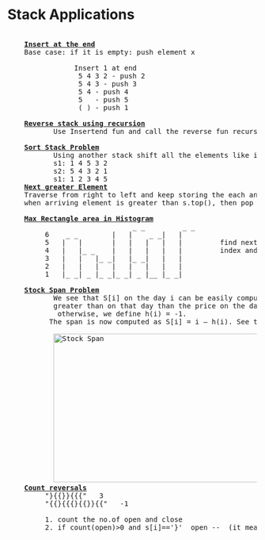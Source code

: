 # Stack Applications
  <pre> 
    <b><a href="https://github.com/teja963/DSA_All_Models/blob/master/Stack/10.%20Insert%20at%20end%20of%20stack.cpp">Insert at the end</a></b>                                                                          
    Base case: if it is empty: push element x
               
                Insert 1 at end
                 5 4 3 2 - push 2
                 5 4 3 - push 3
                 5 4 - push 4
                 5   - push 5
                 ( ) - push 1
           
    <b><a href="https://github.com/teja963/DSA_All_Models/blob/master/Stack/11.%20Reverse%20stack%20using%20recursion.cpp">Reverse stack using recursion</a></b>
           Use Insertend fun and call the reverse fun recursively
           
    <b><a href="https://github.com/teja963/DSA_All_Models/blob/master/Stack/12.%20Sort%20stack.cpp">Sort Stack Problem</a></b>
           Using another stack shift all the elements like insertion sort
           s1: 1 4 5 3 2
           s2: 5 4 3 2 1
           s1: 1 2 3 4 5
    <b><a href="https://github.com/teja963/DSA-and-MYSQL/blob/master/Stack/8.%20Next%20greater%20element.cpp">Next greater Element</a></b>
    Traverse from right to left and keep storing the each and every elements in the stack
    when arriving element is greater than s.top(), then pop all the elements untill that condition
          
    <b><a href="https://github.com/teja963/DSA_All_Models/blob/master/Stack/13.%20Max%20rectangle%20in%20histogram.cpp">Max Rectangle area in Histogram</a></b>
                              _ _         _ _
	     6    _ _        |   |    _ _|   |
	     5   |   |       |   |   |   |   |         find next greater element in left,rgt with base(s.empty) as corner elements 
	     4   |   |_ _    |   |   |   |   |         index and area = max(area, (r[i]-l[i]+1)*arr[i]);
	     3   |   |   |_ _|   |_ _|   |   |
	     2   |   |   |   |   |   |   |   | 
	     1   |_ _| _ |_ _|_ _| _ |__ |_ _|
	
    <b><a href="https://github.com/teja963/DSA_All_Models/blob/master/Stack/14.%20Stock%20span.cpp">Stock Span Problem</a></b>
           We see that S[i] on the day i can be easily computed if we know the closest day preceding i, such that the price is
           greater than on that day than the price on the day i. If such a day exists, let’s call it h(i),
            otherwise, we define h(i) = -1. 
          The span is now computed as S[i] = i – h(i). See the following diagram.
          
           <img alt="Stock Span" width="500" height="300" src="https://github.com/teja963/DSA_All_Models/blob/master/Stack/images/stock.png">
    <b><a href="https://github.com/teja963/DSA_All_Models/blob/master/Stack/16.%20count%20reversals.cpp">Count reversals</a></b>
         "}{{}}{{{"   3
         "{{}{{{}{{}}{{"   -1

         1. count the no.of open and close
         2. if count(open)>0 and s[i]=='}'  open --  (it means balanced for that open)          
    </pre>
